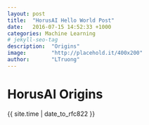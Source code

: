```yaml
---
layout: post
title:  "HorusAI Hello World Post"
date:   2016-07-15 14:52:33 +1000
categories: Machine Learning
# jekyll-seo-tag
description:  "Origins"
image:        "http://placehold.it/400x200"
author:       "LTruong"
---
```


# HorusAI Origins

{{ site.time | date_to_rfc822 }}

